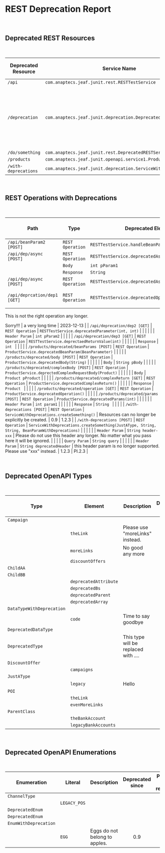 # REST Deprecation Report

<br>

## Deprecated REST Resources

<br>

| Deprecated Resource   | Service Name   | Description   | Deprecated since   | Planned to be removed   |
|-----------------------|----------------|---------------|:------------------:|:-----------------------:|
| `/api` | `com.anaptecs.jeaf.junit.rest.RESTTestService` |  |  |  |
| `/deprecation` | `com.anaptecs.jeaf.junit.deprecation.DeprecatedService` | This service does not make sense any more.<br><br>The functionality is completely wrong. | 1.0 | 2023-12-31 |
| `/do/something` | `com.anaptecs.jeaf.junit.rest.DeprecatedRESTService` |  |  |  |
| `/products` | `com.anaptecs.jeaf.junit.openapi.service1.ProductService` |  |  |  |
| `/with-deprecations` | `com.anaptecs.jeaf.junit.deprecation.ServiceWithDeprecations` |  |  |  |

<br>

## REST Operations with Deprecations

<br>

| Path   | Type   | Deprecated Element   | Description   | Deprecated since   | Planned to be removed   |
|--------|--------|----------------------|---------------|:------------------:|:-----------------------:|
| `/api/beanParam2 [POST]` | `REST Operation` | `RESTTestService.handleBeanParam1(BeanParameter)` |  |  |  |
| `/api/dep/async [POST]` | `REST Operation` | `RESTTestService.deprecatedAsyncParam(int)` |  |  |  |
|   | `Body` | `int pParam1` |  |  |  |
|   | `Response` | `String ` |  |  |  |
| `/api/dep/async [POST]` | `REST Operation` | `RESTTestService.deprecatedAsync(int)` |  |  |  |
| `/api/deprcation/dep1 [GET]` | `REST Operation` | `RESTTestService.deprecatedOperation()` | Please use something else.

This is not the right operation any longer.

Sorry!!! | a very long time | 2023-12-13 |
| `/api/deprecation/dep2 [GET]` | `REST Operation` | `RESTTestService.deprecatedParameter(int, int)` |  |  |  |
|   | `Header Param` | `int pParam2` |  |  |  |
| `/api/deprecation/dep3 [GET]` | `REST Operation` | `RESTTestService.deprectaedReturnValue(int)` |  |  |  |
|   | `Response` | `int ` |  |  |  |
| `/products/deprecated/beanParams [POST]` | `REST Operation` | `ProductService.deprecatedBeanParam(BeanParameter)` |  |  |  |
| `/products/deprecated/body [POST]` | `REST Operation` | `ProductService.deprecatedBody(String)` |  |  |  |
|   | `Body` | `String pBody` |  |  |  |
| `/products/deprecated/complexBody [POST]` | `REST Operation` | `ProductService.deprectedComplexRequestBody(Product)` |  |  |  |
|   | `Body` | `Product pProduct` |  |  |  |
| `/products/deprecated/complexReturn [GET]` | `REST Operation` | `ProductService.deprecatedComplexReturn()` |  |  |  |
|   | `Response` | `Product ` |  |  |  |
| `/products/deprecated/operation [GET]` | `REST Operation` | `ProductService.deprecatedOperation()` |  |  |  |
| `/products/deprecated/params [POST]` | `REST Operation` | `ProductService.deprecatedParams(int)` |  |  |  |
|   | `Header Param` | `int param1` |  |  |  |
|   | `Response` | `String ` |  |  |  |
| `/with-deprecations [POST]` | `REST Operation` | `ServiceWithDeprecations.createSomething()` | Resources can no longer be explicitly be created. | 0.9 | 1.2.3 |
| `/with-deprecations [POST]` | `REST Operation` | `ServiceWithDeprecations.createSomething(JustAType, String, String, BeanParamWithDeprecations)` |  |  |  |
|   | `Header Param` | `String header-xxx` | Please do not use this header any longer. No matter what you pass here it will be ignored. |  |  |
|   | `Query Param` | `String query` |  |  |  |
|   | `Header Param` | `String deprecatedHeader` | this header param is no longer supported. Please use "xxx" instead. | 1.2.3 | PI.2.3 |

<br>

## Deprecated OpenAPI Types

<br>

| Type   | Element   | Description   | Deprecated since   | Planned to be removed   |
|--------|-----------|---------------|:------------------:|:-----------------------:|
| `Campaign` | |  |  |  |
|   | `theLink` | Please use "moreLinks" instead. | 2.3.1 | 2.4 |
|   | `moreLinks` | No good any more | 1.2 | 3.0 |
|   | `discountOffers` |  |  |  |
| `ChildAA` | |  |  |  |
| `ChildBB` | |  |  |  |
|   | `deprecatedAttribute` |  |  |  |
|   | `deprecatedBs` |  |  |  |
|   | `deprecatedParent` |  |  |  |
|   | `deprecatedArray` |  |  |  |
| `DataTypeWithDeprecation` | |  |  |  |
|   | `code` | Time to say goodbye | just recently | Next version |
| `DeprecatedDataType` | |  |  |  |
| `DeprecatedType` | | This type will be replaced with .... |  |  |
| `DiscountOffer` | |  |  |  |
|   | `campaigns` |  |  |  |
| `JustAType` | |  |  |  |
|   | `legacy` | Hello |  |  |
| `POI` | |  |  |  |
|   | `theLink` |  |  |  |
|   | `evenMoreLinks` |  |  |  |
| `ParentClass` | |  |  |  |
|   | `theBankAccount` |  |  |  |
|   | `legacyBankAccounts` |  |  |  |

<br>


## Deprecated OpenAPI Enumerations

<br>

| Enumeration   | Literal   | Description   | Deprecated since   | Planned to be removed   |
|---------------|-----------|---------------|:------------------:|:-----------------------:|
| `ChannelType` | |  |  |  |
|   | `LEGACY_POS` |  |  |  |
| `DeprecatedEnum` | |  |  |  |
| `DeprecatedEnum` | |  |  |  |
| `EnumWithDeprecation` | |  |  |  |
|   | `EGG` | Eggs do not belong to apples. | 0.9 | 1.2 |

<br>

